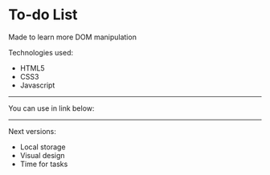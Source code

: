 # To-do List

Made to learn more DOM manipulation

Technologies used:
- HTML5
- CSS3
- Javascript

-----------------------------

You can use in link below:


-----------------------------
Next versions:
- Local storage
- Visual design
- Time for tasks
